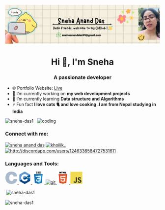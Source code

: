 ![logo](https://github.com/Sneha-Das1/Sneha-Das1/blob/main/githubimage.jpg)
<h1 align="center">Hi 👋, I'm Sneha</h1>
<h3 align="center">A passionate developer</h3>

- 🌐 Portfolio Website: [Live](https://sneha-portfolio-website.netlify.app/)
- 🔭 I’m currently working on **my web development projects**
- 🌱 I’m currently learning **Data structure and Algorithms**
- ⚡ Fun fact **I love cats 🐈 and love cooking .I am from Nepal studying in India**

<img align="right" alt="coding" width="400" src="https://media.tenor.com/IF2JdxzmyN4AAAAi/coding-girl.gif">


<p align="left"> <img src="https://komarev.com/ghpvc/?username=sneha-das1&label=Profile%20views&color=0e75b6&style=flat" alt="sneha-das1" /> </p>



<h3 align="left">Connect with me:</h3>
<p align="left">
<a href="https://linkedin.com/in/sneha anand das" target="blank"><img align="center" src="https://raw.githubusercontent.com/rahuldkjain/github-profile-readme-generator/master/src/images/icons/Social/linked-in-alt.svg" alt="sneha anand das" height="30" width="40" /></a>
<a href="https://instagram.com/khoiiik_" target="blank"><img align="center" src="https://raw.githubusercontent.com/rahuldkjain/github-profile-readme-generator/master/src/images/icons/Social/instagram.svg" alt="khoiiik_" height="30" width="40" /></a>
<a href="https://discord.gg/http://discordapp.com/users/1246336584727531611" target="blank"><img align="center" src="https://raw.githubusercontent.com/rahuldkjain/github-profile-readme-generator/master/src/images/icons/Social/discord.svg" alt="http://discordapp.com/users/1246336584727531611" height="30" width="40" /></a>
</p>

<h3 align="left">Languages and Tools:</h3>
<p align="left">
  <a href="https://www.cprogramming.com/" target="_blank" rel="noreferrer">
    <img src="https://raw.githubusercontent.com/devicons/devicon/master/icons/c/c-original.svg" alt="c" width="40" height="40"/>
  </a>
  <a href="https://www.w3schools.com/cpp/" target="_blank" rel="noreferrer">
    <img src="https://raw.githubusercontent.com/devicons/devicon/master/icons/cplusplus/cplusplus-original.svg" alt="cplusplus" width="40" height="40"/>
  </a>
  <a href="https://www.w3schools.com/css/" target="_blank" rel="noreferrer">
    <img src="https://raw.githubusercontent.com/devicons/devicon/master/icons/css3/css3-original-wordmark.svg" alt="css3" width="40" height="40"/>
  </a>
  <a href="https://git-scm.com/" target="_blank" rel="noreferrer">
    <img src="https://www.vectorlogo.zone/logos/git-scm/git-scm-icon.svg" alt="git" width="40" height="40"/>
  </a>
  <a href="https://www.w3.org/html/" target="_blank" rel="noreferrer">
    <img src="https://raw.githubusercontent.com/devicons/devicon/master/icons/html5/html5-original-wordmark.svg" alt="html5" width="40" height="40"/>
  </a>
  <a href="https://developer.mozilla.org/en-US/docs/Web/JavaScript" target="_blank" rel="noreferrer">
    <img src="https://raw.githubusercontent.com/devicons/devicon/master/icons/javascript/javascript-original.svg" alt="javascript" width="40" height="40"/>
  </a>
</p>


<p>&nbsp;<img align="center" src="https://github-readme-stats.vercel.app/api?username=sneha-das1&show_icons=true&locale=en" alt="sneha-das1" /></p>

<p><img align="center" src="https://github-readme-streak-stats.herokuapp.com/?user=sneha-das1&" alt="sneha-das1" /></p>
